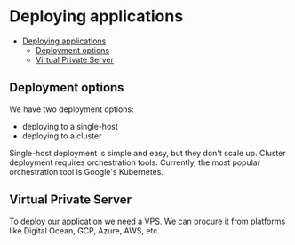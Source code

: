 # Deploying applications

- [Deploying applications](#deploying-applications)
  - [Deployment options](#deployment-options)
  - [Virtual Private Server](#virtual-private-server)

## Deployment options

We have two deployment options:

- deploying to a single-host
- deploying to a cluster

Single-host deployment is simple and easy, but they don't scale up. Cluster deployment requires orchestration tools. Currently, the most popular orchestration tool is Google's Kubernetes.

## Virtual Private Server

To deploy our application we need a VPS. We can procure it from platforms like Digital Ocean, GCP, Azure, AWS, etc.
